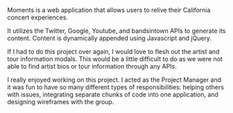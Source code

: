 Moments is a web application that allows users to relive their California concert experiences.

It utilizes the Twitter, Google, Youtube, and bandsintown APIs to generate its content. Content is dynamically appended using Javascript and jQuery.

If I had to do this project over again, I would love to flesh out the artist and tour information modals. This would be a little difficult to do as we were not able to find artist bios or tour information through any APIs.

I really enjoyed working on this project. I acted as the Project Manager and it was fun to have so many different types of responsibilities: helping others with issues, integrating separate chunks of code into one application, and designing wireframes with the group.